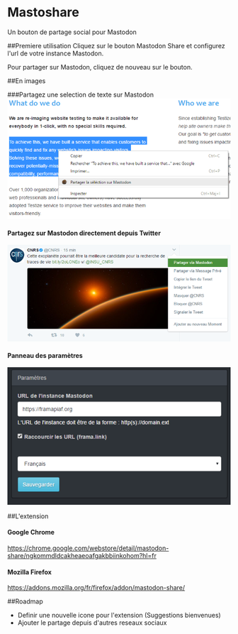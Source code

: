 # Mastoshare
Un bouton de partage social pour Mastodon

##Premiere utilisation
Cliquez sur le bouton Mastodon Share et configurez l'url de votre instance Mastodon.

Pour partager sur Mastodon, cliquez de nouveau sur le bouton.



##En images

###Partagez une selection de texte sur Mastodon
![Partage d'une selection de texte](share-selection-feature.png)

#### Partagez sur Mastodon directement depuis Twitter

![Partage depuis Twitter](share-from-twitter-feature.png)

#### Panneau des paramètres
![Panneaux de configuration](settings.png)


##L'extension
#### Google Chrome
https://chrome.google.com/webstore/detail/mastodon-share/ngkommdldcakheaeoafgakbbiinkohom?hl=fr

#### Mozilla Firefox
https://addons.mozilla.org/fr/firefox/addon/mastodon-share/



##Roadmap
- Definir une nouvelle icone pour l'extension (Suggestions bienvenues)
- Ajouter le partage depuis d'autres reseaux sociaux




